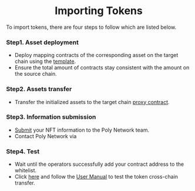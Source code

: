 <h1 align="center">Importing Tokens</h1>

To import tokens, there are four steps to follow which are listed below.


### Step1. Asset deployment
- Deploy mapping contracts of the corresponding asset on the target chain using the [template](https://github.com/polynetwork/eth-contracts/blob/master/contracts/core/assets/erc20_template/ERC20Template.sol).
- Ensure the total amount of contracts stay consistent with the amount on the source chain.

### Step2. Assets transfer
- Transfer the initialized assets to the target chain [proxy contract](../../Core_Smart_Contract/Contract/LockProxy.md).

### Step3. Information submission
- [Submit](https://docs.google.com/forms/d/e/1FAIpQLScEdSVFT_OogZj9Yq3YG4IKKKrvdcjB3hMrG5udgGIzxvFZBw/viewform) your NFT information to the Poly Network team.
- Contact Poly Network via <a class="fab fa-discord" href= "https://discord.com/invite/y6MuEnq"></a>

### Step4. Test
- Wait until the operators successfully add your contract address to the whitelist.
- Click [here](https://bridge.poly.network/testnet) and follow the [User Manual](../../Core_Smart_Contract/User_Manuals/Token_Transaction.md) to test the token cross-chain transfer.